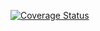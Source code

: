 [![Coverage Status](https://coveralls.io/repos/github/luzeduardo/releaser/badge.svg?branch=master)](https://coveralls.io/github/luzeduardo/releaser?branch=master)
